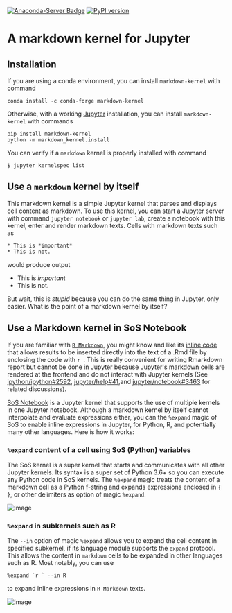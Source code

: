 [![Anaconda-Server Badge](https://anaconda.org/conda-forge/markdown-kernel/badges/version.svg)](https://anaconda.org/conda-forge/markdown-kernel)
[![PyPI version](https://badge.fury.io/py/markdown-kernel.svg)](https://badge.fury.io/py/markdown-kernel)

# A markdown kernel for Jupyter

## Installation

If you are using a conda environment, you can install `markdown-kernel` with command

```
conda install -c conda-forge markdown-kernel
```

Otherwise, with a working [Jupyter](http://jupyter.org/) installation, you can install `markdown-kernel` with commands

```
pip install markdown-kernel
python -m markdown_kernel.install
```

You can verify if a `markdown` kernel is properly installed with command

```
$ jupyter kernelspec list
```

## Use a `markdown` kernel by itself

This markdown kernel is a simple Jupyter kernel that parses and displays
cell content as markdown. To use this kernel, you can start a Jupyter 
server with command `jupyter notebook` or `jupyter lab`, create a notebook
with this kernel, enter and render markdown texts. Cells with markdown texts
such as

```
* This is *important*
* This is not.
```

would produce output

* This is *important*
* This is not.

But wait, this is *stupid* because you can do the same thing in
Jupyter, only easier. What is the point of a markdown kernel by itself?

## Use a Markdown kernel in SoS Notebook

If you are familiar with [`R Markdown`](https://github.com/rstudio/rmarkdown), you might know and like its [inline code](https://rmarkdown.rstudio.com/lesson-4.html) that allows results to be inserted directly into the text of a .Rmd file by enclosing the code with `r `. This is really convenient for
writing Rmarkdown report but cannot be done in Jupyter because Jupyter's markdown cells are rendered at the frontend and do not interact with Jupyter kernels  (See [ipython/ipython#2592](https://github.com/ipython/ipython/issues/2592), [jupyter/help#41](https://github.com/jupyter/help/issues/41),and [jupyter/notebook#3463](https://github.com/jupyter/notebook/issues/3463) for related discussions).

[SoS Notebook](https://vatlab.github.io/sos-docs/) is a Jupyter kernel that supports the
use of multiple kernels in one Jupyter notebook. Although a markdown kernel by itself cannot
interpolate and evaluate expressions either, you can the `%expand` magic of SoS to enable
inline expressions in Jupyter, for Python, R, and potentially many other languages. Here
is how it works:

### `%expand` content of a cell using SoS (Python) variables

The SoS kernel is a super kernel that starts and communicates with all other Jupyter
kernels. Its syntax is a super set of Python 3.6+ so you can execute any Python code
in SoS kernels. The `%expand` magic treats the content of a markdown cell as a Python
f-string and expands expressions enclosed in `{ }`, or other delimiters as option of
magic `%expand`.

![image](https://user-images.githubusercontent.com/9889312/68431746-878ba280-0178-11ea-8c47-79f5db775299.png)

### `%expand` in subkernels such as R

The `--in` option of magic `%expand` allows you to expand the cell content in
specified subkernel, if its language module supports the `expand` protocol. This
allows the content in `markdown` cells to be expanded in other languages such as R.
Most notably, you can use

```
%expand `r ` --in R
```
to expand inline expressions in `R Markdown` texts.

![image](https://user-images.githubusercontent.com/9889312/68431685-6fb41e80-0178-11ea-8ccb-56135d6a1c37.png)
